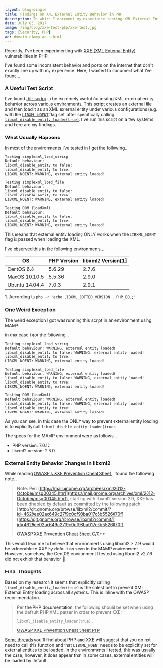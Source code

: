 ```yaml
---
layout: blog-single
title: Findings on XML External Entity Behavior in PHP
description: In which I document my experience testing XML External Entity loading across a slew of PHP environments
date: July 03, 2017
image: /img/blog/xxe-test-php/xxe-test.jpg
tags: [Security, PHP]
ad: domain-clamp-ad-b.html
---
```


Recently, I've been experimenting with [XXE (XML External Entity)](https://www.owasp.org/index.php/XML_External_Entity_(XXE)_Processing) vulnerabilities in PHP. 

I've found some inconsistent behavior and posts on the internet that don't exactly line up with my experience. Here, I wanted to document what I've found...

<!-- excerpt_separator -->

### A Useful Test Script

I've found [this script](https://gist.github.com/lukaskuzmiak/c8306a5af855c6faaaee) to be extremely useful for testing XML external entity behavior across various environments. This script creates an external file and then load it as an XML external entity under various configurations (e.g. with the [`LIBXML_NOENT`](http://php.net/manual/en/libxml.constants.php#constant.libxml-noent) flag set, after specifically calling [`libxml_disable_entity_loader(true)`](http://php.net/manual/en/function.libxml-disable-entity-loader.php). I've run this script on a few systems and here are my findings.

### What Usually Happens

In most of the environments I've tested in I get the following...

```
Testing simplexml_load_string
Default behaviour: 
libxml_disable_entity to false: 
libxml_disable_entity to true: 
LIBXML_NOENT: WARNING, external entity loaded!

Testing simplexml_load_file
Default behaviour: 
libxml_disable_entity to false: 
libxml_disable_entity to true: 
LIBXML_NOENT: WARNING, external entity loaded!

Testing DOM (loadXml)
Default behaviour: 
libxml_disable_entity to false: 
libxml_disable_entity to true: 
LIBXML_NOENT: WARNING, external entity loaded!
```
This means that external entity loading ONLY works when the `LIBXML_NOENT` flag is passed when loading the XML.

I've observed this in the following environments...

|OS|PHP Version|libxml2 Version[1]|
|---|---|---|
|CentOS 6.8|5.6.29|2.7.6|
|MacOS 10.10.5|5.5.36|2.9.0|
|Ubuntu 14.04.4|7.0.3|2.9.1|

1\. According to `php -r 'echo LIBXML_DOTTED_VERSION . PHP_EOL;'`

### One Weird Exception

The weird exception I got was running this script in an environment using MAMP.

In that case I got the following...

```
Testing simplexml_load_string
Default behaviour: WARNING, external entity loaded!
libxml_disable_entity to false: WARNING, external entity loaded!
libxml_disable_entity to true: 
LIBXML_NOENT: WARNING, external entity loaded!

Testing simplexml_load_file
Default behaviour: WARNING, external entity loaded!
libxml_disable_entity to false: WARNING, external entity loaded!
libxml_disable_entity to true: 
LIBXML_NOENT: WARNING, external entity loaded!

Testing DOM (loadXml)
Default behaviour: WARNING, external entity loaded!
libxml_disable_entity to false: WARNING, external entity loaded!
libxml_disable_entity to true: 
LIBXML_NOENT: WARNING, external entity loaded!
```

As you can see, in this case the ONLY way to prevent external entity loading is to explicitly call `libxml_disable_entity_loader(true)`.

The specs for the MAMP environment were as follows...

- PHP version: 7.0.12
- libxml2 version: 2.8.0

### External Entity Behavior Changes In libxml2

While reading [OWASP's XXE Prevention Cheat Sheet](https://www.owasp.org/index.php/XML_External_Entity_(XXE)_Prevention_Cheat_Sheet#C.2FC.2B.2B), I found the following note...

> Note: Per: [https://mail.gnome.org/archives/xml/2012-October/msg00045.html](https://mail.gnome.org/archives/xml/2012-October/msg00045.html), starting with libxml2 version 2.9, XXE has been disabled by default as committed by the following patch: [http://git.gnome.org/browse/libxml2/commit/?id=4629ee02ac649c27f9c0cf98ba017c6b5526070f](https://git.gnome.org//browse/libxml2/commit/?id=4629ee02ac649c27f9c0cf98ba017c6b5526070f).
> 
> [OWASP XXE Prevention Cheat Sheet C/C++](https://www.owasp.org/index.php/XML_External_Entity_(XXE)_Prevention_Cheat_Sheet#C.2FC.2B.2B)

This would lead me to believe that environments using libxml2 > 2.9 would be vulnerable to XXE by default as seen in the MAMP environment. However, somehow, the CentOS environment I tested using libxml2 v2.7.6 did not exhibit that behavior :grimacing:

### Final Thoughts

Based on my research it seems that explicitly calling `libxml_disable_entity_loader(true)` is the safest bet to prevent XML External Entity loading across all systems. This is inline with the OWASP recommendation...

> Per [the PHP documentation](http://php.net/manual/en/function.libxml-disable-entity-loader.php), the following should be set when using the default PHP XML parser in order to prevent XXE:
>
> `libxml_disable_entity_loader(true);`
> 
> [OWASP XXE Prevention Cheat Sheet PHP](https://www.owasp.org/index.php/XML_External_Entity_(XXE)_Prevention_Cheat_Sheet#PHP)

[Some threads](https://security.stackexchange.com/questions/133906/is-php-loadxml-vulnerable-to-xxe-attack-and-to-other-attacks-is-there-a-list#answer-133907) you'll find about PHP and XXE will suggest that you do not need to call this function and that `LIBXML_NOENT` needs to be explicitly set for external entities to be loaded. In the environments I tested, this was usually the case, however, it does appear that in some cases, external entities will be loaded by default.

